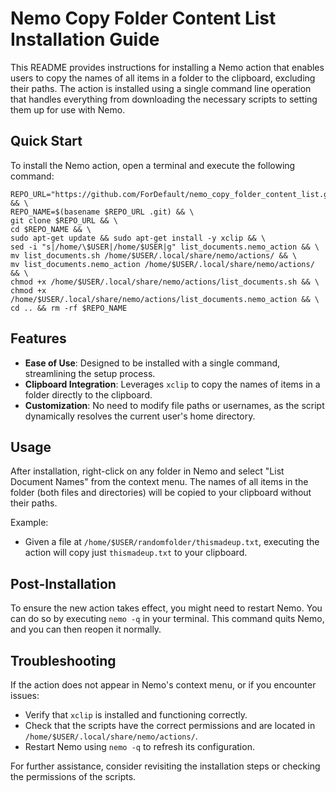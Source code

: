 # Nemo Copy Folder Content List Installation Guide

This README provides instructions for installing a Nemo action that enables users to copy the names of all items in a folder to the clipboard, excluding their paths. The action is installed using a single command line operation that handles everything from downloading the necessary scripts to setting them up for use with Nemo.

## Quick Start

To install the Nemo action, open a terminal and execute the following command:

```
REPO_URL="https://github.com/ForDefault/nemo_copy_folder_content_list.git" && \
REPO_NAME=$(basename $REPO_URL .git) && \
git clone $REPO_URL && \
cd $REPO_NAME && \
sudo apt-get update && sudo apt-get install -y xclip && \
sed -i "s|/home/\$USER|/home/$USER|g" list_documents.nemo_action && \
mv list_documents.sh /home/$USER/.local/share/nemo/actions/ && \
mv list_documents.nemo_action /home/$USER/.local/share/nemo/actions/ && \
chmod +x /home/$USER/.local/share/nemo/actions/list_documents.sh && \
chmod +x /home/$USER/.local/share/nemo/actions/list_documents.nemo_action && \
cd .. && rm -rf $REPO_NAME

```


## Features

- **Ease of Use**: Designed to be installed with a single command, streamlining the setup process.
- **Clipboard Integration**: Leverages `xclip` to copy the names of items in a folder directly to the clipboard.
- **Customization**: No need to modify file paths or usernames, as the script dynamically resolves the current user's home directory.

## Usage

After installation, right-click on any folder in Nemo and select "List Document Names" from the context menu. The names of all items in the folder (both files and directories) will be copied to your clipboard without their paths.

Example:
- Given a file at `/home/$USER/randomfolder/thismadeup.txt`, executing the action will copy just `thismadeup.txt` to your clipboard.

## Post-Installation

To ensure the new action takes effect, you might need to restart Nemo. You can do so by executing `nemo -q` in your terminal. This command quits Nemo, and you can then reopen it normally.

## Troubleshooting

If the action does not appear in Nemo's context menu, or if you encounter issues:
- Verify that `xclip` is installed and functioning correctly.
- Check that the scripts have the correct permissions and are located in `/home/$USER/.local/share/nemo/actions/`.
- Restart Nemo using `nemo -q` to refresh its configuration.

For further assistance, consider revisiting the installation steps or checking the permissions of the scripts.
